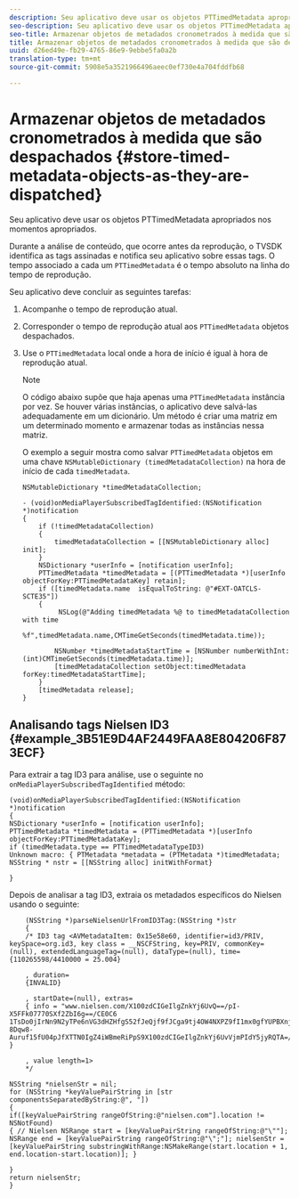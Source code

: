 ```yaml
---
description: Seu aplicativo deve usar os objetos PTTimedMetadata apropriados nos momentos apropriados.
seo-description: Seu aplicativo deve usar os objetos PTTimedMetadata apropriados nos momentos apropriados.
seo-title: Armazenar objetos de metadados cronometrados à medida que são despachados
title: Armazenar objetos de metadados cronometrados à medida que são despachados
uuid: d26ed49e-fb29-4765-86e9-9ebbe5fa0a2b
translation-type: tm+mt
source-git-commit: 5908e5a3521966496aeec0ef730e4a704fddfb68

---
```



# Armazenar objetos de metadados cronometrados à medida que são despachados {#store-timed-metadata-objects-as-they-are-dispatched}

Seu aplicativo deve usar os objetos PTTimedMetadata apropriados nos momentos apropriados.

Durante a análise de conteúdo, que ocorre antes da reprodução, o TVSDK identifica as tags assinadas e notifica seu aplicativo sobre essas tags. O tempo associado a cada um `PTTimedMetadata` é o tempo absoluto na linha do tempo de reprodução.

Seu aplicativo deve concluir as seguintes tarefas:

1. Acompanhe o tempo de reprodução atual.
1. Corresponder o tempo de reprodução atual aos `PTTimedMetadata` objetos despachados.

1. Use o `PTTimedMetadata` local onde a hora de início é igual à hora de reprodução atual.

   >[!NOTE]
   >
   >O código abaixo supõe que haja apenas uma `PTTimedMetadata` instância por vez. Se houver várias instâncias, o aplicativo deve salvá-las adequadamente em um dicionário. Um método é criar uma matriz em um determinado momento e armazenar todas as instâncias nessa matriz.

   O exemplo a seguir mostra como salvar `PTTimedMetadata` objetos em uma chave `NSMutableDictionary (timedMetadataCollection)` na hora de início de cada `timedMetadata`.

   ```
   NSMutableDictionary *timedMetadataCollection; 
   
   - (void)onMediaPlayerSubscribedTagIdentified:(NSNotification *)notification 
   { 
       if (!timedMetadataCollection) 
       { 
           timedMetadataCollection = [[NSMutableDictionary alloc] init]; 
       } 
       NSDictionary *userInfo = [notification userInfo]; 
       PTTimedMetadata *timedMetadata = [(PTTimedMetadata *)[userInfo objectForKey:PTTimedMetadataKey] retain]; 
       if ([timedMetadata.name  isEqualToString: @"#EXT-OATCLS-SCTE35"]) 
       { 
            NSLog(@"Adding timedMetadata %@ to timedMetadataCollection with time                      
                    %f",timedMetadata.name,CMTimeGetSeconds(timedMetadata.time)); 
   
           NSNumber *timedMetadataStartTime = [NSNumber numberWithInt:(int)CMTimeGetSeconds(timedMetadata.time)]; 
           [timedMetadataCollection setObject:timedMetadata forKey:timedMetadataStartTime]; 
       } 
       [timedMetadata release]; 
   }
   ```

## Analisando tags Nielsen ID3 {#example_3B51E9D4AF2449FAA8E804206F873ECF}

Para extrair a tag ID3 para análise, use o seguinte no `onMediaPlayerSubscribedTagIdentified` método:

```
(void)onMediaPlayerSubscribedTagIdentified:(NSNotification *)notification 
{ 
NSDictionary *userInfo = [notification userInfo]; 
PTTimedMetadata *timedMetadata = (PTTimedMetadata *)[userInfo objectForKey:PTTimedMetadataKey]; 
if (timedMetadata.type == PTTimedMetadataTypeID3) 
Unknown macro: { PTMetadata *metadata = (PTMetadata *)timedMetadata; NSString * nstr = [[NSString alloc] initWithFormat} 
 
}
```

Depois de analisar a tag ID3, extraia os metadados específicos do Nielsen usando o seguinte:

```
    (NSString *)parseNielsenUrlFromID3Tag:(NSString *)str 
    { 
    /* ID3 tag <AVMetadataItem: 0x15e58e60, identifier=id3/PRIV, keySpace=org.id3, key class = __NSCFString, key=PRIV, commonKey=(null), extendedLanguageTag=(null), dataType=(null), time= {110265598/4410000 = 25.004} 
 
    , duration= 
    {INVALID} 
 
    , startDate=(null), extras= 
    { info = "www.nielsen.com/X100zdCIGeIlgZnkYj6UvQ==/pI-X5FFk07770SXf2ZbI6g==/CE0C6​1TsDo0jIrNn9N2yTPe6nVG3dHZHfgS52fJeQjf9fJCga9tj4OW4NXPZ9fI1mx0gfYUPBXnjqolHemZPtn_FCoNg​8Dqw8-Auruf15fU04pJfXTTN0IgZ4iWBmeRiPpS9X100zdCIGeIlgZnkYj6UvVjmPIdY5jyRQTA=/00000/21778/00"; } 
 
    , value length=1> 
    */ 
 
NSString *nielsenStr = nil; 
for (NSString *keyValuePairString in [str componentsSeparatedByString:@", "]) 
{ 
if([keyValuePairString rangeOfString:@"nielsen.com"].location != NSNotFound) 
{ // Nielsen NSRange start = [keyValuePairString rangeOfString:@"\""]; NSRange end = [keyValuePairString rangeOfString:@"\";"]; nielsenStr = [keyValuePairString substringWithRange:NSMakeRange(start.location + 1, end.location-start.location)]; } 
 
} 
return nielsenStr; 
}
```


